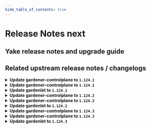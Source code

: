 ```yaml
---
hide_table_of_contents: true
---
```


# Release Notes next

## Yake release notes and upgrade guide

## Related upstream release notes / changelogs


<details>
<summary><b>Update gardener-controlplane to <code>1.124.1</code></b></summary>

# [gardener/gardener]

## 🐛 Bug Fixes

- `[OPERATOR]` A bug which could cause istio service and workload dashboards to show "many-to-many matching errors" after kube-apiserver pods were rolling has been fixed. by @oliver-goetz [#12638]
- `[OPERATOR]` Fix cluster-autoscaler specific annotations on machine deployment upon update in worker specific cluster autoscaler options. by @takoverflow [#12680]
- `[USER]` The Kubernetes feature gate `ValidatingAdmissionPolicy` is now marked as removed in Kubernetes 1.32. Previously, it was possible to upgrade a Shoot cluster to Kubernetes 1.32 with this feature gate enabled, which resulted in kube-apiserver failing to start due to an unrecognized feature gate. by @marc1404 [#12645]
## 🏃 Others

- `[DEPENDENCY]` The following dependencies have been updated:  
  - `gardener/dashboard` from `1.81.0` to `1.81.1`. [Release Notes](https://redirect.github.com/gardener/dashboard/releases/tag/1.81.1) by @gardener-ci-robot [#12621]
- `[OPERATOR]` A bug in Gardener Node Agent that prevented the location for the sandbox image to be configurable to a custom value on worker nodes with containerd 2.x was fixed. by @MrBatschner [#12672]
[github.com/gardener/dashboard:1.81.1]
# [gardener/dashboard]

## 🐛 Bug Fixes

- `[USER]` Fixed issue where wrong dashboard version (with -dev tag) was displayed in the UI by @gardener-github-actions[bot] [#2527]

## Helm Charts
- controlplane: `europe-docker.pkg.dev/gardener-project/releases/charts/gardener/controlplane:v1.124.1`
- gardenlet: `europe-docker.pkg.dev/gardener-project/releases/charts/gardener/gardenlet:v1.124.1`
- operator: `europe-docker.pkg.dev/gardener-project/releases/charts/gardener/operator:v1.124.1`
- resource-manager: `europe-docker.pkg.dev/gardener-project/releases/charts/gardener/resource-manager:v1.124.1`
## Container (OCI) Images
- admission-controller: `europe-docker.pkg.dev/gardener-project/releases/gardener/admission-controller:v1.124.1`
- apiserver: `europe-docker.pkg.dev/gardener-project/releases/gardener/apiserver:v1.124.1`
- controller-manager: `europe-docker.pkg.dev/gardener-project/releases/gardener/controller-manager:v1.124.1`
- gardenadm: `europe-docker.pkg.dev/gardener-project/releases/gardener/gardenadm:v1.124.1`
- gardenlet: `europe-docker.pkg.dev/gardener-project/releases/gardener/gardenlet:v1.124.1`
- node-agent: `europe-docker.pkg.dev/gardener-project/releases/gardener/node-agent:v1.124.1`
- operator: `europe-docker.pkg.dev/gardener-project/releases/gardener/operator:v1.124.1`
- resource-manager: `europe-docker.pkg.dev/gardener-project/releases/gardener/resource-manager:v1.124.1`
- scheduler: `europe-docker.pkg.dev/gardener-project/releases/gardener/scheduler:v1.124.1`


</details>

<details>
<summary><b>Update gardener-controlplane to <code>1.124.1</code></b></summary>

# [gardener/gardener]

## 🐛 Bug Fixes

- `[OPERATOR]` A bug which could cause istio service and workload dashboards to show "many-to-many matching errors" after kube-apiserver pods were rolling has been fixed. by @oliver-goetz [#12638]
- `[OPERATOR]` Fix cluster-autoscaler specific annotations on machine deployment upon update in worker specific cluster autoscaler options. by @takoverflow [#12680]
- `[USER]` The Kubernetes feature gate `ValidatingAdmissionPolicy` is now marked as removed in Kubernetes 1.32. Previously, it was possible to upgrade a Shoot cluster to Kubernetes 1.32 with this feature gate enabled, which resulted in kube-apiserver failing to start due to an unrecognized feature gate. by @marc1404 [#12645]
## 🏃 Others

- `[DEPENDENCY]` The following dependencies have been updated:  
  - `gardener/dashboard` from `1.81.0` to `1.81.1`. [Release Notes](https://redirect.github.com/gardener/dashboard/releases/tag/1.81.1) by @gardener-ci-robot [#12621]
- `[OPERATOR]` A bug in Gardener Node Agent that prevented the location for the sandbox image to be configurable to a custom value on worker nodes with containerd 2.x was fixed. by @MrBatschner [#12672]
[github.com/gardener/dashboard:1.81.1]
# [gardener/dashboard]

## 🐛 Bug Fixes

- `[USER]` Fixed issue where wrong dashboard version (with -dev tag) was displayed in the UI by @gardener-github-actions[bot] [#2527]

## Helm Charts
- controlplane: `europe-docker.pkg.dev/gardener-project/releases/charts/gardener/controlplane:v1.124.1`
- gardenlet: `europe-docker.pkg.dev/gardener-project/releases/charts/gardener/gardenlet:v1.124.1`
- operator: `europe-docker.pkg.dev/gardener-project/releases/charts/gardener/operator:v1.124.1`
- resource-manager: `europe-docker.pkg.dev/gardener-project/releases/charts/gardener/resource-manager:v1.124.1`
## Container (OCI) Images
- admission-controller: `europe-docker.pkg.dev/gardener-project/releases/gardener/admission-controller:v1.124.1`
- apiserver: `europe-docker.pkg.dev/gardener-project/releases/gardener/apiserver:v1.124.1`
- controller-manager: `europe-docker.pkg.dev/gardener-project/releases/gardener/controller-manager:v1.124.1`
- gardenadm: `europe-docker.pkg.dev/gardener-project/releases/gardener/gardenadm:v1.124.1`
- gardenlet: `europe-docker.pkg.dev/gardener-project/releases/gardener/gardenlet:v1.124.1`
- node-agent: `europe-docker.pkg.dev/gardener-project/releases/gardener/node-agent:v1.124.1`
- operator: `europe-docker.pkg.dev/gardener-project/releases/gardener/operator:v1.124.1`
- resource-manager: `europe-docker.pkg.dev/gardener-project/releases/gardener/resource-manager:v1.124.1`
- scheduler: `europe-docker.pkg.dev/gardener-project/releases/gardener/scheduler:v1.124.1`


</details>

<details>
<summary><b>Update gardenlet to <code>1.124.1</code></b></summary>

# [gardener/gardener]

## 🐛 Bug Fixes

- `[OPERATOR]` A bug which could cause istio service and workload dashboards to show "many-to-many matching errors" after kube-apiserver pods were rolling has been fixed. by @oliver-goetz [#12638]
- `[OPERATOR]` Fix cluster-autoscaler specific annotations on machine deployment upon update in worker specific cluster autoscaler options. by @takoverflow [#12680]
- `[USER]` The Kubernetes feature gate `ValidatingAdmissionPolicy` is now marked as removed in Kubernetes 1.32. Previously, it was possible to upgrade a Shoot cluster to Kubernetes 1.32 with this feature gate enabled, which resulted in kube-apiserver failing to start due to an unrecognized feature gate. by @marc1404 [#12645]
## 🏃 Others

- `[DEPENDENCY]` The following dependencies have been updated:  
  - `gardener/dashboard` from `1.81.0` to `1.81.1`. [Release Notes](https://redirect.github.com/gardener/dashboard/releases/tag/1.81.1) by @gardener-ci-robot [#12621]
- `[OPERATOR]` A bug in Gardener Node Agent that prevented the location for the sandbox image to be configurable to a custom value on worker nodes with containerd 2.x was fixed. by @MrBatschner [#12672]
[github.com/gardener/dashboard:1.81.1]
# [gardener/dashboard]

## 🐛 Bug Fixes

- `[USER]` Fixed issue where wrong dashboard version (with -dev tag) was displayed in the UI by @gardener-github-actions[bot] [#2527]

## Helm Charts
- controlplane: `europe-docker.pkg.dev/gardener-project/releases/charts/gardener/controlplane:v1.124.1`
- gardenlet: `europe-docker.pkg.dev/gardener-project/releases/charts/gardener/gardenlet:v1.124.1`
- operator: `europe-docker.pkg.dev/gardener-project/releases/charts/gardener/operator:v1.124.1`
- resource-manager: `europe-docker.pkg.dev/gardener-project/releases/charts/gardener/resource-manager:v1.124.1`
## Container (OCI) Images
- admission-controller: `europe-docker.pkg.dev/gardener-project/releases/gardener/admission-controller:v1.124.1`
- apiserver: `europe-docker.pkg.dev/gardener-project/releases/gardener/apiserver:v1.124.1`
- controller-manager: `europe-docker.pkg.dev/gardener-project/releases/gardener/controller-manager:v1.124.1`
- gardenadm: `europe-docker.pkg.dev/gardener-project/releases/gardener/gardenadm:v1.124.1`
- gardenlet: `europe-docker.pkg.dev/gardener-project/releases/gardener/gardenlet:v1.124.1`
- node-agent: `europe-docker.pkg.dev/gardener-project/releases/gardener/node-agent:v1.124.1`
- operator: `europe-docker.pkg.dev/gardener-project/releases/gardener/operator:v1.124.1`
- resource-manager: `europe-docker.pkg.dev/gardener-project/releases/gardener/resource-manager:v1.124.1`
- scheduler: `europe-docker.pkg.dev/gardener-project/releases/gardener/scheduler:v1.124.1`


</details>

<details>
<summary><b>Update gardener-controlplane to <code>1.124.2</code></b></summary>

# [github.com/gardener/gardener:v1.124.2]

## 🏃 Others
- `[OPERATOR]` The following dependencies have been updated:
  - `gardener/vpn2` from `0.40.0` to `0.40.1`. [Release Notes](https://redirect.github.com/gardener/vpn2/releases/tag/0.41.1) by @axel7born [[#12725](https://github.com/gardener/gardener/pull/12725)]
- `[DEPENDENCY]` The following dependencies have been updated:
  - `gardener/autoscaler` from `v1.32.0` to `v1.32.1`. [Release Notes](https://redirect.github.com/gardener/autoscaler/releases/tag/v1.32.1) by @gardener-ci-robot [[#12719](https://github.com/gardener/gardener/pull/12719)]

## Helm Charts
- controlplane: `europe-docker.pkg.dev/gardener-project/releases/charts/gardener/controlplane:v1.124.2`
- gardenlet: `europe-docker.pkg.dev/gardener-project/releases/charts/gardener/gardenlet:v1.124.2`
- operator: `europe-docker.pkg.dev/gardener-project/releases/charts/gardener/operator:v1.124.2`
- resource-manager: `europe-docker.pkg.dev/gardener-project/releases/charts/gardener/resource-manager:v1.124.2`
## Container (OCI) Images
- admission-controller: `europe-docker.pkg.dev/gardener-project/releases/gardener/admission-controller:v1.124.2`
- apiserver: `europe-docker.pkg.dev/gardener-project/releases/gardener/apiserver:v1.124.2`
- controller-manager: `europe-docker.pkg.dev/gardener-project/releases/gardener/controller-manager:v1.124.2`
- gardenadm: `europe-docker.pkg.dev/gardener-project/releases/gardener/gardenadm:v1.124.2`
- gardenlet: `europe-docker.pkg.dev/gardener-project/releases/gardener/gardenlet:v1.124.2`
- node-agent: `europe-docker.pkg.dev/gardener-project/releases/gardener/node-agent:v1.124.2`
- operator: `europe-docker.pkg.dev/gardener-project/releases/gardener/operator:v1.124.2`
- resource-manager: `europe-docker.pkg.dev/gardener-project/releases/gardener/resource-manager:v1.124.2`
- scheduler: `europe-docker.pkg.dev/gardener-project/releases/gardener/scheduler:v1.124.2`


</details>

<details>
<summary><b>Update gardener-controlplane to <code>1.124.2</code></b></summary>

# [github.com/gardener/gardener:v1.124.2]

## 🏃 Others
- `[OPERATOR]` The following dependencies have been updated:
  - `gardener/vpn2` from `0.40.0` to `0.40.1`. [Release Notes](https://redirect.github.com/gardener/vpn2/releases/tag/0.41.1) by @axel7born [[#12725](https://github.com/gardener/gardener/pull/12725)]
- `[DEPENDENCY]` The following dependencies have been updated:
  - `gardener/autoscaler` from `v1.32.0` to `v1.32.1`. [Release Notes](https://redirect.github.com/gardener/autoscaler/releases/tag/v1.32.1) by @gardener-ci-robot [[#12719](https://github.com/gardener/gardener/pull/12719)]

## Helm Charts
- controlplane: `europe-docker.pkg.dev/gardener-project/releases/charts/gardener/controlplane:v1.124.2`
- gardenlet: `europe-docker.pkg.dev/gardener-project/releases/charts/gardener/gardenlet:v1.124.2`
- operator: `europe-docker.pkg.dev/gardener-project/releases/charts/gardener/operator:v1.124.2`
- resource-manager: `europe-docker.pkg.dev/gardener-project/releases/charts/gardener/resource-manager:v1.124.2`
## Container (OCI) Images
- admission-controller: `europe-docker.pkg.dev/gardener-project/releases/gardener/admission-controller:v1.124.2`
- apiserver: `europe-docker.pkg.dev/gardener-project/releases/gardener/apiserver:v1.124.2`
- controller-manager: `europe-docker.pkg.dev/gardener-project/releases/gardener/controller-manager:v1.124.2`
- gardenadm: `europe-docker.pkg.dev/gardener-project/releases/gardener/gardenadm:v1.124.2`
- gardenlet: `europe-docker.pkg.dev/gardener-project/releases/gardener/gardenlet:v1.124.2`
- node-agent: `europe-docker.pkg.dev/gardener-project/releases/gardener/node-agent:v1.124.2`
- operator: `europe-docker.pkg.dev/gardener-project/releases/gardener/operator:v1.124.2`
- resource-manager: `europe-docker.pkg.dev/gardener-project/releases/gardener/resource-manager:v1.124.2`
- scheduler: `europe-docker.pkg.dev/gardener-project/releases/gardener/scheduler:v1.124.2`


</details>

<details>
<summary><b>Update gardenlet to <code>1.124.2</code></b></summary>

# [github.com/gardener/gardener:v1.124.2]

## 🏃 Others
- `[OPERATOR]` The following dependencies have been updated:
  - `gardener/vpn2` from `0.40.0` to `0.40.1`. [Release Notes](https://redirect.github.com/gardener/vpn2/releases/tag/0.41.1) by @axel7born [[#12725](https://github.com/gardener/gardener/pull/12725)]
- `[DEPENDENCY]` The following dependencies have been updated:
  - `gardener/autoscaler` from `v1.32.0` to `v1.32.1`. [Release Notes](https://redirect.github.com/gardener/autoscaler/releases/tag/v1.32.1) by @gardener-ci-robot [[#12719](https://github.com/gardener/gardener/pull/12719)]

## Helm Charts
- controlplane: `europe-docker.pkg.dev/gardener-project/releases/charts/gardener/controlplane:v1.124.2`
- gardenlet: `europe-docker.pkg.dev/gardener-project/releases/charts/gardener/gardenlet:v1.124.2`
- operator: `europe-docker.pkg.dev/gardener-project/releases/charts/gardener/operator:v1.124.2`
- resource-manager: `europe-docker.pkg.dev/gardener-project/releases/charts/gardener/resource-manager:v1.124.2`
## Container (OCI) Images
- admission-controller: `europe-docker.pkg.dev/gardener-project/releases/gardener/admission-controller:v1.124.2`
- apiserver: `europe-docker.pkg.dev/gardener-project/releases/gardener/apiserver:v1.124.2`
- controller-manager: `europe-docker.pkg.dev/gardener-project/releases/gardener/controller-manager:v1.124.2`
- gardenadm: `europe-docker.pkg.dev/gardener-project/releases/gardener/gardenadm:v1.124.2`
- gardenlet: `europe-docker.pkg.dev/gardener-project/releases/gardener/gardenlet:v1.124.2`
- node-agent: `europe-docker.pkg.dev/gardener-project/releases/gardener/node-agent:v1.124.2`
- operator: `europe-docker.pkg.dev/gardener-project/releases/gardener/operator:v1.124.2`
- resource-manager: `europe-docker.pkg.dev/gardener-project/releases/gardener/resource-manager:v1.124.2`
- scheduler: `europe-docker.pkg.dev/gardener-project/releases/gardener/scheduler:v1.124.2`


</details>

<details>
<summary><b>Update gardener-controlplane to <code>1.124.3</code></b></summary>

# [github.com/gardener/gardener:v1.124.3]

## 🐛 Bug Fixes
- `[OPERATOR]` The `plutono-datasources` `ConfigMap` is no longer wrongfully garbage collected while it is in use. by @gardener-ci-robot [[#12766](https://github.com/gardener/gardener/pull/12766)]
- `[OPERATOR]` An issue causing the `plutono-datasources` ConfigMap to be reconciled by 2 ManagedResources when Seed is Garden managed by `gardener-operator` is now fixed. Occasionally, the issue was preventing successful Seed deletion. by @gardener-ci-robot [[#12797](https://github.com/gardener/gardener/pull/12797)]
- `[USER]` Errors that occur during `Worker` reconciliation are now also propagated to the `Shoot` status. by @gardener-ci-robot [[#12790](https://github.com/gardener/gardener/pull/12790)]

## Helm Charts
- controlplane: `europe-docker.pkg.dev/gardener-project/releases/charts/gardener/controlplane:v1.124.3`
- gardenlet: `europe-docker.pkg.dev/gardener-project/releases/charts/gardener/gardenlet:v1.124.3`
- operator: `europe-docker.pkg.dev/gardener-project/releases/charts/gardener/operator:v1.124.3`
- resource-manager: `europe-docker.pkg.dev/gardener-project/releases/charts/gardener/resource-manager:v1.124.3`
## Container (OCI) Images
- admission-controller: `europe-docker.pkg.dev/gardener-project/releases/gardener/admission-controller:v1.124.3`
- apiserver: `europe-docker.pkg.dev/gardener-project/releases/gardener/apiserver:v1.124.3`
- controller-manager: `europe-docker.pkg.dev/gardener-project/releases/gardener/controller-manager:v1.124.3`
- gardenadm: `europe-docker.pkg.dev/gardener-project/releases/gardener/gardenadm:v1.124.3`
- gardenlet: `europe-docker.pkg.dev/gardener-project/releases/gardener/gardenlet:v1.124.3`
- node-agent: `europe-docker.pkg.dev/gardener-project/releases/gardener/node-agent:v1.124.3`
- operator: `europe-docker.pkg.dev/gardener-project/releases/gardener/operator:v1.124.3`
- resource-manager: `europe-docker.pkg.dev/gardener-project/releases/gardener/resource-manager:v1.124.3`
- scheduler: `europe-docker.pkg.dev/gardener-project/releases/gardener/scheduler:v1.124.3`


</details>

<details>
<summary><b>Update gardener-controlplane to <code>1.124.3</code></b></summary>

# [github.com/gardener/gardener:v1.124.3]

## 🐛 Bug Fixes
- `[OPERATOR]` The `plutono-datasources` `ConfigMap` is no longer wrongfully garbage collected while it is in use. by @gardener-ci-robot [[#12766](https://github.com/gardener/gardener/pull/12766)]
- `[OPERATOR]` An issue causing the `plutono-datasources` ConfigMap to be reconciled by 2 ManagedResources when Seed is Garden managed by `gardener-operator` is now fixed. Occasionally, the issue was preventing successful Seed deletion. by @gardener-ci-robot [[#12797](https://github.com/gardener/gardener/pull/12797)]
- `[USER]` Errors that occur during `Worker` reconciliation are now also propagated to the `Shoot` status. by @gardener-ci-robot [[#12790](https://github.com/gardener/gardener/pull/12790)]

## Helm Charts
- controlplane: `europe-docker.pkg.dev/gardener-project/releases/charts/gardener/controlplane:v1.124.3`
- gardenlet: `europe-docker.pkg.dev/gardener-project/releases/charts/gardener/gardenlet:v1.124.3`
- operator: `europe-docker.pkg.dev/gardener-project/releases/charts/gardener/operator:v1.124.3`
- resource-manager: `europe-docker.pkg.dev/gardener-project/releases/charts/gardener/resource-manager:v1.124.3`
## Container (OCI) Images
- admission-controller: `europe-docker.pkg.dev/gardener-project/releases/gardener/admission-controller:v1.124.3`
- apiserver: `europe-docker.pkg.dev/gardener-project/releases/gardener/apiserver:v1.124.3`
- controller-manager: `europe-docker.pkg.dev/gardener-project/releases/gardener/controller-manager:v1.124.3`
- gardenadm: `europe-docker.pkg.dev/gardener-project/releases/gardener/gardenadm:v1.124.3`
- gardenlet: `europe-docker.pkg.dev/gardener-project/releases/gardener/gardenlet:v1.124.3`
- node-agent: `europe-docker.pkg.dev/gardener-project/releases/gardener/node-agent:v1.124.3`
- operator: `europe-docker.pkg.dev/gardener-project/releases/gardener/operator:v1.124.3`
- resource-manager: `europe-docker.pkg.dev/gardener-project/releases/gardener/resource-manager:v1.124.3`
- scheduler: `europe-docker.pkg.dev/gardener-project/releases/gardener/scheduler:v1.124.3`


</details>

<details>
<summary><b>Update gardenlet to <code>1.124.3</code></b></summary>

# [github.com/gardener/gardener:v1.124.3]

## 🐛 Bug Fixes
- `[OPERATOR]` The `plutono-datasources` `ConfigMap` is no longer wrongfully garbage collected while it is in use. by @gardener-ci-robot [[#12766](https://github.com/gardener/gardener/pull/12766)]
- `[OPERATOR]` An issue causing the `plutono-datasources` ConfigMap to be reconciled by 2 ManagedResources when Seed is Garden managed by `gardener-operator` is now fixed. Occasionally, the issue was preventing successful Seed deletion. by @gardener-ci-robot [[#12797](https://github.com/gardener/gardener/pull/12797)]
- `[USER]` Errors that occur during `Worker` reconciliation are now also propagated to the `Shoot` status. by @gardener-ci-robot [[#12790](https://github.com/gardener/gardener/pull/12790)]

## Helm Charts
- controlplane: `europe-docker.pkg.dev/gardener-project/releases/charts/gardener/controlplane:v1.124.3`
- gardenlet: `europe-docker.pkg.dev/gardener-project/releases/charts/gardener/gardenlet:v1.124.3`
- operator: `europe-docker.pkg.dev/gardener-project/releases/charts/gardener/operator:v1.124.3`
- resource-manager: `europe-docker.pkg.dev/gardener-project/releases/charts/gardener/resource-manager:v1.124.3`
## Container (OCI) Images
- admission-controller: `europe-docker.pkg.dev/gardener-project/releases/gardener/admission-controller:v1.124.3`
- apiserver: `europe-docker.pkg.dev/gardener-project/releases/gardener/apiserver:v1.124.3`
- controller-manager: `europe-docker.pkg.dev/gardener-project/releases/gardener/controller-manager:v1.124.3`
- gardenadm: `europe-docker.pkg.dev/gardener-project/releases/gardener/gardenadm:v1.124.3`
- gardenlet: `europe-docker.pkg.dev/gardener-project/releases/gardener/gardenlet:v1.124.3`
- node-agent: `europe-docker.pkg.dev/gardener-project/releases/gardener/node-agent:v1.124.3`
- operator: `europe-docker.pkg.dev/gardener-project/releases/gardener/operator:v1.124.3`
- resource-manager: `europe-docker.pkg.dev/gardener-project/releases/gardener/resource-manager:v1.124.3`
- scheduler: `europe-docker.pkg.dev/gardener-project/releases/gardener/scheduler:v1.124.3`


</details>
